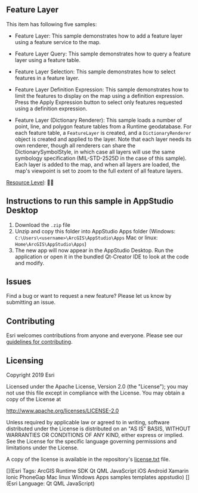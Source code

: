 
## Feature Layer

This item has following five samples:
- Feature Layer: This sample demonstrates how to add a feature layer using a feature service to the map.

- Feature Layer Query: This sample demonstrates how to query a feature layer using a feature table.

- Feature Layer Selection: This sample demonstrates how to select features in a feature layer.
- Feature Layer Definition Expression: This sample demonstrates how to limit the features to display on the map using a definition expression. Press the Apply Expression button to select only features requested using a definition expression.

- Feature Layer (Dictionary Renderer): This sample loads a number of point, line, and polygon feature tables from a Runtime geodatabase. For each feature table, a `FeatureLayer` is created, and a `DictionaryRenderer` object is created and applied to the layer. Note that each layer needs its own renderer, though all renderers can share the DictionarySymbolStyle, in which case all layers will use the same symbology specification (MIL-STD-2525D in the case of this sample). Each layer is added to the map, and when all layers are loaded, the map's viewpoint is set to zoom to the full extent of all feature layers.

[Resource Level](https://geonet.esri.com/groups/appstudio/blog/2016/12/06/how-to-describe-our-resources-in-terms-of-difficulty-complexity-and-time-to-digest): 🍌🍌


## Instructions to run this sample in AppStudio Desktop

1. Download the `.zip` file
2. Unzip and copy this folder into AppStudio Apps folder (Windows: `C:\Users\<username>\ArcGIS\AppStudio\Apps` Mac or linux: `Home\ArcGIS\AppStudio\Apps`)
3. The new app will now appear in the AppStudio Desktop. Run the application or open it in the bundled Qt-Creator IDE to look at the code and modify.

## Issues

Find a bug or want to request a new feature?  Please let us know by submitting an issue.

## Contributing

Esri welcomes contributions from anyone and everyone. Please see our [guidelines for contributing](https://github.com/esri/contributing).

## Licensing
Copyright 2019 Esri

Licensed under the Apache License, Version 2.0 (the "License");
you may not use this file except in compliance with the License.
You may obtain a copy of the License at

http://www.apache.org/licenses/LICENSE-2.0

Unless required by applicable law or agreed to in writing, software
distributed under the License is distributed on an "AS IS" BASIS,
WITHOUT WARRANTIES OR CONDITIONS OF ANY KIND, either express or implied.
See the License for the specific language governing permissions and
limitations under the License.

A copy of the license is available in the repository's [license.txt](license.txt) file.


[](Esri Tags: ArcGIS Runtime SDK Qt QML JavaScript iOS Android Xamarin Ionic PhoneGap Mac linux Windows Apps samples templates appstudio)
[](Esri Language: Qt QML JavaScript)
